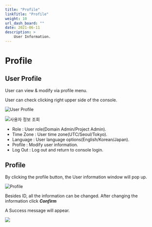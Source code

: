 ```yaml
---
title: "Profile"
linkTitle: "Profile"
weight: 10
url_dash_board: "" 
date: 2021-06-11
description: >
    User Information.
---
```


# Profile

## User Profile

User can view & modify via profile menu.

User can check clicking right upper side of the console.

![User Profile](/docs/using_spaceone_console/user_guide/etc/profile_img/2020-08-07-7.12.29-.png)

![&#xC0AC;&#xC6A9;&#xC790; &#xC815;&#xBCF4; &#xC870;&#xD68C;](/docs/using_spaceone_console/user_guide/etc/profile_img/2020-08-07-7.15.34.png)

* Role : User role\(Domain Admin/Project Admin\).
* Time Zone : User time zone\(UTC/Seoul/Tokyo\).
* Language : User language options\(English/Korean/Japan\).
* Profile : Modify user information.
* Log Out : Log out and return to console login.

## Profile

By clicking the profile button, the User information window will pop up.

![Profile](/docs/using_spaceone_console/user_guide/etc/profile_img/2020-02-16-2.37.55.png)

Besides ID, all the information can be changed. After changing the information click _**Confirm**_ 

A Success message will appear.

![](/docs/using_spaceone_console/user_guide/etc/profile_img/2020-02-16-2.40.21.png)